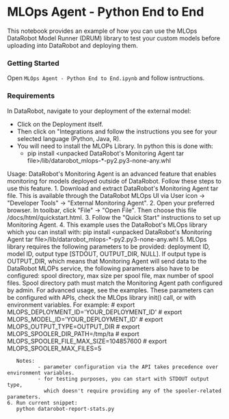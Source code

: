 # MLOps Agent - Python End to End

This notebook provides an example of how you can use the MLOps DataRobot Model Runner (DRUM) library to test your custom models before uploading into DataRobot and deploying them.

### Getting Started
Open `MLOps Agent - Python End to End.ipynb` and follow isntructions.

### Requirements

In DataRobot, navigate to your deployment of the external model:
- Click on the Deployment itself.
- Then click on "Integrations and follow the instructions you see for your selected language (Python, Java, R).
- You will need to install the MLOPs Library. In python this is done with: 
  - pip install <unpacked DataRobot's Monitoring Agent tar file>/lib/datarobot_mlops-*-py2.py3-none-any.whl


Usage:
    DataRobot's Monitoring Agent is an advanced feature that enables monitoring for models deployed
    outside of DataRobot. Follow these steps to use this feature.
    1. Download and extract DataRobot's Monitoring Agent tar file. This is available through the
       DataRobot MLOps UI via User icon -> "Developer Tools" -> "External Monitoring Agent".
    2. Open your preferred browser. In toolbar, click "File" -> "Open File".
       Then choose this file <your unpacked directory>/docs/html/quickstart.html.
    3. Follow the "Quick Start" instructions to set up Monitoring Agent.
    4. This example uses the DataRobot's MLOps library which you can install with:
       pip install <unpacked DataRobot's Monitoring Agent tar file>/lib/datarobot_mlops-*-py2.py3-none-any.whl
    5. MLOps library requires the following parameters to be provided:
       deployment ID, model ID, output type [STDOUT, OUTPUT_DIR, NULL].
       If output type is OUTPUT_DIR, which means that Monitoring Agent will send data to the DataRobot MLOPs service,
       the following parameters also have to be configured: spool directory, max size per spool file,
       max number of spool files. Spool directory path must match the Monitoring Agent path configured by admin.
       For advanced usage, see the examples.
       These parameters can be configured with APIs, check the MLOps library init() call,
       or with environment variables. For example:
       # export MLOPS_DEPLOYMENT_ID='YOUR_DEPLOYMENT_ID'
       # export MLOPS_MODEL_ID='YOUR_DEPLOYMENT_ID'
       # export MLOPS_OUTPUT_TYPE=OUTPUT_DIR
       # export MLOPS_SPOOLER_DIR_PATH=/tmp/ta
       # export MLOPS_SPOOLER_FILE_MAX_SIZE=104857600
       # export MLOPS_SPOOLER_MAX_FILES=5

       Notes:
              - parameter configuration via the API takes precedence over environment variables.
              - for testing purposes, you can start with STDOUT output type,
                which doesn't require providing any of the spooler-related parameters.
    6. Run current snippet:
       python datarobot-report-stats.py